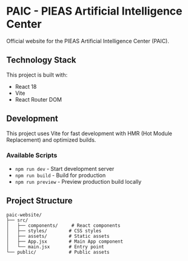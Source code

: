 # PAIC - PIEAS Artificial Intelligence Center

Official website for the PIEAS Artificial Intelligence Center (PAIC).

## Technology Stack

This project is built with:
- React 18
- Vite
- React Router DOM

## Development

This project uses Vite for fast development with HMR (Hot Module Replacement) and optimized builds.

### Available Scripts

- `npm run dev` - Start development server
- `npm run build` - Build for production
- `npm run preview` - Preview production build locally

## Project Structure

```
paic-website/
├── src/
│   ├── components/     # React components
│   ├── styles/        # CSS styles
│   ├── assets/        # Static assets
│   ├── App.jsx        # Main App component
│   └── main.jsx       # Entry point
└── public/            # Public assets
```
